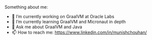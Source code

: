 Something about me:
- 🔭 I’m currently working on GraalVM at Oracle Labs
- 🌱 I’m currently learning GraalVM and Micronaut in depth
- 💬 Ask me about GraalVM and Java
- 📫 How to reach me: https://www.linkedin.com/in/munishchouhan/

